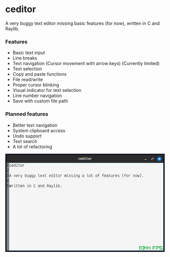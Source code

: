 # ceditor

A very buggy text editor missing basic features (for now), written in C and Raylib.

### Features
- Basic text input
- Line breaks
- Text navigation (Cursor movement with arrow keys) (Currently limited)
- Text selection
- Copy and paste functions
- File read/write
- Proper cursor blinking
- Visual indicator for text selection
- Line number navigation
- Save with custom file path

### Planned features
- Better text navigation
- System clipboard access
- Undo support
- Text search
- A lot of refactoring

![ceditor screenshot](assets/images/ceditor.png)